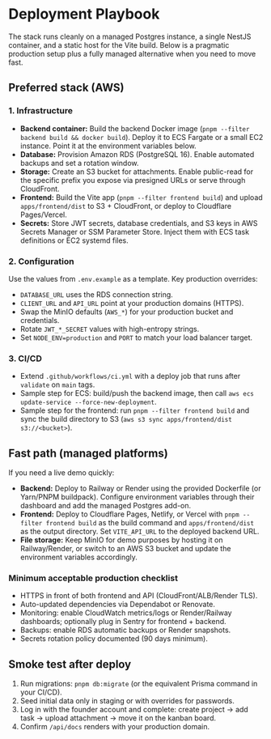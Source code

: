 # Deployment Playbook

The stack runs cleanly on a managed Postgres instance, a single NestJS container, and a static host for the Vite build. Below is a pragmatic production setup plus a fully managed alternative when you need to move fast.

## Preferred stack (AWS)

### 1. Infrastructure

- **Backend container:** Build the backend Docker image (`pnpm --filter backend build && docker build`). Deploy it to ECS Fargate or a small EC2 instance. Point it at the environment variables below.
- **Database:** Provision Amazon RDS (PostgreSQL 16). Enable automated backups and set a rotation window.
- **Storage:** Create an S3 bucket for attachments. Enable public-read for the specific prefix you expose via presigned URLs or serve through CloudFront.
- **Frontend:** Build the Vite app (`pnpm --filter frontend build`) and upload `apps/frontend/dist` to S3 + CloudFront, or deploy to Cloudflare Pages/Vercel.
- **Secrets:** Store JWT secrets, database credentials, and S3 keys in AWS Secrets Manager or SSM Parameter Store. Inject them with ECS task definitions or EC2 systemd files.

### 2. Configuration

Use the values from `.env.example` as a template. Key production overrides:

- `DATABASE_URL` uses the RDS connection string.
- `CLIENT_URL` and `API_URL` point at your production domains (HTTPS).
- Swap the MinIO defaults (`AWS_*`) for your production bucket and credentials.
- Rotate `JWT_*_SECRET` values with high-entropy strings.
- Set `NODE_ENV=production` and `PORT` to match your load balancer target.

### 3. CI/CD

- Extend `.github/workflows/ci.yml` with a deploy job that runs after `validate` on `main` tags.
- Sample step for ECS: build/push the backend image, then call `aws ecs update-service --force-new-deployment`.
- Sample step for the frontend: run `pnpm --filter frontend build` and sync the build directory to S3 (`aws s3 sync apps/frontend/dist s3://<bucket>`).

## Fast path (managed platforms)

If you need a live demo quickly:

- **Backend:** Deploy to Railway or Render using the provided Dockerfile (or Yarn/PNPM buildpack). Configure environment variables through their dashboard and add the managed Postgres add-on.
- **Frontend:** Deploy to Cloudflare Pages, Netlify, or Vercel with `pnpm --filter frontend build` as the build command and `apps/frontend/dist` as the output directory. Set `VITE_API_URL` to the deployed backend URL.
- **File storage:** Keep MinIO for demo purposes by hosting it on Railway/Render, or switch to an AWS S3 bucket and update the environment variables accordingly.

### Minimum acceptable production checklist

- HTTPS in front of both frontend and API (CloudFront/ALB/Render TLS).
- Auto-updated dependencies via Dependabot or Renovate.
- Monitoring: enable CloudWatch metrics/logs or Render/Railway dashboards; optionally plug in Sentry for frontend + backend.
- Backups: enable RDS automatic backups or Render snapshots.
- Secrets rotation policy documented (90 days minimum).

## Smoke test after deploy

1. Run migrations: `pnpm db:migrate` (or the equivalent Prisma command in your CI/CD).
2. Seed initial data only in staging or with overrides for passwords.
3. Log in with the founder account and complete: create project → add task → upload attachment → move it on the kanban board.
4. Confirm `/api/docs` renders with your production domain.
